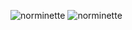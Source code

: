 ![norminette](https://github.com/LuigiEnzoFerrari/EasyAsHell/actions/workflows/linter.yml/badge.svg)
![norminette](https://github.com/LuigiEnzoFerrari/EasyAsHell/actions/workflows/build.yml/badge.svg)

